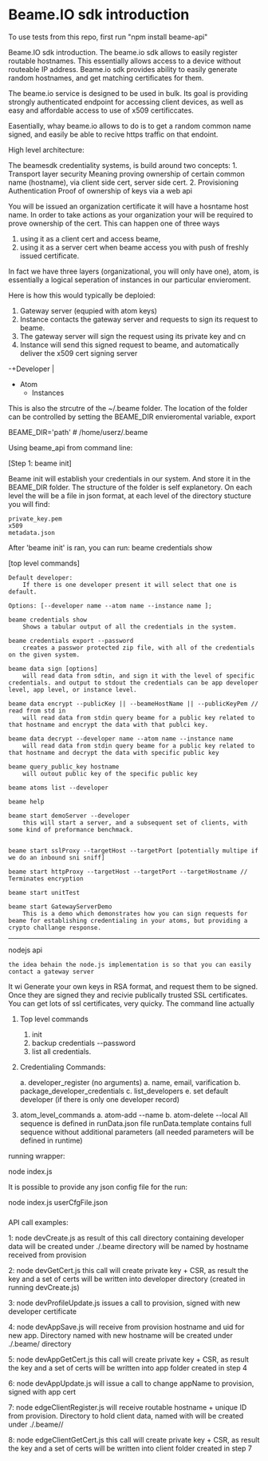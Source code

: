 # Beame.IO sdk introduction

To use tests from this repo, first run "npm install beame-api"

Beame.IO sdk introduction. The beame.io sdk allows to easily register routable
hostnames. This essentially allows access to a device without routeable IP
address. Beame.io sdk provides ability to easily generate random hostnames, and
get matching certificates for them. 

The beame.io service is designed to be used in bulk. Its goal is providing
strongly authenticated endpoint for accessing client devices, as well as easy
and affordable access to use of x509 certificcates.

Easentially, whay beame.io allows to do is to get a random common name signed,
and easily be able to recive https traffic on that endoint.  

High level architecture: 

The beamesdk credentiality systems, is build around two concepts: 
	1. Transport layer security Meaning proving ownership of certain common
	   name  (hostname), via client side cert, server side cert.
	2. Provisioning Authentication Proof of ownership of keys via a web api


You will be issued an organization certificate it will have a hosntame
host name. In order to take actions as your organization your will be required to prove ownership of the cert.  This can happen one of three ways 

1. using it as a client cert and access beame, 
2. using it as a server cert when beame access you with push of freshly issued certificate. 


In fact we have three layers (organizational, you will only have
one), atom, is essentially a logical seperation of instances in our particular
envieroment. 

Here is how this would typically be deploied: 
1. Gateway server (equpied with atom keys) 
2. Instance contacts the gateway server and requests to sign its request to beame.
3. The gateway server will sign the request using its private key and cn 
4. Instance will send this signed request to beame, and automatically deliver the x509 cert signing server 


-+Developer
 |
 + Atom
 	+ Instances 


This is also the strcutre of the ~/.beame folder. The location of the folder
can be controlled by setting the BEAME_DIR envieromental variable, export

BEAME_DIR='path' # /home/userz/.beame 

Using beame_api from command line:

[Step 1: beame init]

Beame init will establish your credentials in our system. And store it in the BEAME_DIR folder. The structure of the folder is self explanetory.
On each level the will be a file in json format, at each level of the directory stucture you will find:

	private_key.pem 
	x509
	metadata.json


After 'beame init' is ran, you can run:
	beame credentials show 

	
[top level commands]

	Default developer:
		If there is one developer present it will select that one is default. 

	Options: [--developer name --atom name --instance name ];
	
	beame credentials show
		Shows a tabular output of all the credentials in the system. 
	
	beame credentials export --password
		creates a passwor protected zip file, with all of the credentials on the given system.

	beame data sign [options] 
		will read data from sdtin, and sign it with the level of specific credentials. and output to stdout the credentials can be app developer level, app level, or instance level.

	beame data encrypt --publicKey || --beameHostName || --publicKeyPem // read from std in 
		will read data from stdin query beame for a public key related to that hostname and encrypt the data with that publci key. 

	beame data decrypt --developer name --atom name --instance name 
		will read data from stdin query beame for a public key related to that hostname and decrypt the data with specific public key  
		
	beame query_public_key hostname
		will outout public key of the specific public key

	beame atoms list --developer 

	beame help 

	beame start demoServer --developer 
		this will start a server, and a subsequent set of clients, with some kind of preformance benchmack.


	beame start sslProxy --targetHost --targetPort [potentially multipe if we do an inbound sni sniff]
	
	beame start httpProxy --targetHost --targetPort --targetHostname // Terminates encryption
	
	beame start unitTest 
	
	beame start GatewayServerDemo 
		This is a demo which demonstrates how you can sign requests for beame for establishing credentialing in your atoms, but providing a crypto challange response. 
	
------------------------------------------------------------------------------------------------
nodejs api 

	the idea behain the node.js implementation is so that you can easily contact a gateway server

It wi
Generate your own keys in RSA format, and
request them to be signed.  Once they are signed they and recivie publically
trusted SSL certificates. You can get lots of ssl certificates, very quicky.
The command line actually  

1. Top level commands 
	1. init
	2. backup credentials --password
	3. list all credentials.

1. Credentialing Commands:

	a. developer_register (no arguments)
		a. name, email, varification
	b. package_developer_credentials
	c. list_developers
	e. set default developer (if there is only one developer record)

2. atom_level_commands 
	a. atom-add --name 
	b. atom-delete --local 
All sequence is defined in runData.json file
runData.template contains full sequence without additional parameters (all
needed parameters will be defined in runtime)

running wrapper:

node index.js

It is possible to provide any json config file for the run:

node index.js userCfgFile.json
###
API call examples:

1:
node devCreate.js <developerName>
as result of this call directory containing developer data will be created under ./.beame
directory will be named by hostname received from provision

2:
node devGetCert.js <developer hostname>
this call will create private key + CSR, as result the key and a set of certs will be written
into developer directory (created in running devCreate.js)

3:
node devProfileUpdate.js <developer hostname>
issues a call to provision, signed with new developer certificate

4:
node devAppSave.js <developer hostname> <appName>
will receive from provision hostname and uid for new app. Directory named with new hostname will be created
under ./.beame/<developer hostname> directory

5:
node devAppGetCert.js <developer hostname> <app hostname>
this call will create private key + CSR, as result the key and a set of certs will be written into app folder
created in step 4

6:
node devAppUpdate.js <developer hostname> <app hostname> <newAppName>
will issue a call to change appName to provision, signed with app cert

7:
node edgeClientRegister.js <developer hostname> <app hostname> 
will receive routable hostname + unique ID from provision. Directory to hold client data, named with 
<client hostname> will be created under ./.beame/<developer hostname>/<app hostname>

8:
node edgeClientGetCert.js <developer hostname> <app hostname> <client hostname>
this call will create private key + CSR, as result the key and a set of certs will be written into client folder
created in step 7

